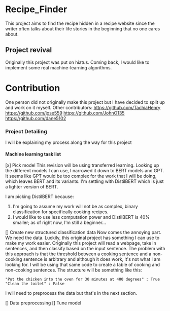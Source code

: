 # Recipe_Finder

This project aims to find the recipe hidden in a recipe website since the writer often talks about their life stories in the beginning that no one cares about.

## Project revival
Originally this project was put on hiatus. Coming back, I would like to implement some real machine-learning algorithms.

# Contribution
One person did not originally make this project but I have decided to split up and work on it myself.
Other contributors:
https://github.com/TachiaHenry
https://github.com/jose559
https://github.com/JohnO135
https://github.com/dane5102

### Project Detailing
I will be explaining my process along the way for this project

#### Machine learning task list
[x] Pick model
This revision will be using transferred learning. Looking up the different models I can use, I narrowed it down to BERT models and GPT. It seems like GPT would be too complex for the work that I will be doing, which leaves BERT and its variants. I'm settling with DistilBERT which is just a lighter version of BERT. 

I am picking DistilBERT because:
1. I'm going to assume my work will not be as complex, binary classification for specifically cooking recipes.
2. I would like to use less computation power and DistilBERT is 40% smaller; as of right now, I'm still a beginner...

[] Create new structured classification data
Now comes the annoying part. We need the data. Luckily, this original project has something I can use to make my work easier. Originally this project will read a webpage, take in sentences, and then classify based on the input sentence. The problem with this approach is that the threshold between a cooking sentence and a non-cooking sentence is arbitrary and although it does work, it's not what I am looking for. I will be using that same code to create a table of cooking and non-cooking sentences. The structure will be something like this:
```
"Put the chicken into the oven for 30 minutes at 400 degrees" : True
"Clean the toilet" : False
```
I will need to preprocess the data but that's in the next section.

[] Data preprocessing
[] Tune model
